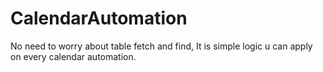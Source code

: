 # CalendarAutomation
No need to worry about table fetch and find, It is simple logic u can apply on every calendar automation.
